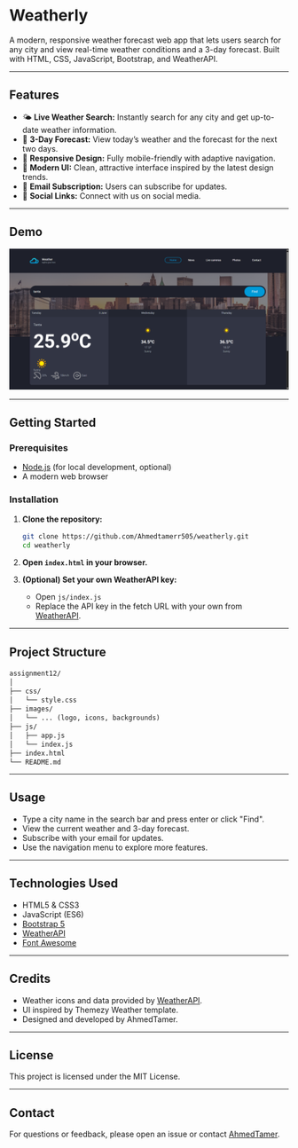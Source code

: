 # Weatherly

A modern, responsive weather forecast web app that lets users search for any city and view real-time weather conditions and a 3-day forecast. Built with HTML, CSS, JavaScript, Bootstrap, and WeatherAPI.

---

## Features

- 🌤️ **Live Weather Search:** Instantly search for any city and get up-to-date weather information.
- 📅 **3-Day Forecast:** View today’s weather and the forecast for the next two days.
- 📱 **Responsive Design:** Fully mobile-friendly with adaptive navigation.
- 🎨 **Modern UI:** Clean, attractive interface inspired by the latest design trends.
- 📧 **Email Subscription:** Users can subscribe for updates.
- 🔗 **Social Links:** Connect with us on social media.

---

## Demo

![Weatherly Screenshot](images/demo-screenshot.png)

---

## Getting Started

### Prerequisites

- [Node.js](https://nodejs.org/) (for local development, optional)
- A modern web browser

### Installation

1. **Clone the repository:**
    ```bash
    git clone https://github.com/Ahmedtamerr505/weatherly.git
    cd weatherly
    ```

2. **Open `index.html` in your browser.**

3. **(Optional) Set your own WeatherAPI key:**
    - Open `js/index.js`
    - Replace the API key in the fetch URL with your own from [WeatherAPI](https://www.weatherapi.com/).

---

## Project Structure

```
assignment12/
│
├── css/
│   └── style.css
├── images/
│   └── ... (logo, icons, backgrounds)
├── js/
│   ├── app.js
│   └── index.js
├── index.html
└── README.md
```

---

## Usage

- Type a city name in the search bar and press enter or click "Find".
- View the current weather and 3-day forecast.
- Subscribe with your email for updates.
- Use the navigation menu to explore more features.

---

## Technologies Used

- HTML5 & CSS3
- JavaScript (ES6)
- [Bootstrap 5](https://getbootstrap.com/)
- [WeatherAPI](https://www.weatherapi.com/)
- [Font Awesome](https://fontawesome.com/)

---

## Credits

- Weather icons and data provided by [WeatherAPI](https://www.weatherapi.com/).
- UI inspired by Themezy Weather template.
- Designed and developed by AhmedTamer.

---

## License

This project is licensed under the MIT License.

---

## Contact

For questions or feedback, please open an issue or contact [AhmedTamer](mailto:ahmedssacount404@gmail.com).